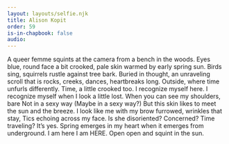 ```yaml
---
layout: layouts/selfie.njk
title: Alison Kopit
order: 59
is-in-chapbook: false
audio:
---
```


A queer femme squints at the camera from a bench in the woods.
Eyes blue, round face a bit crooked,
pale skin warmed by early spring sun.
Birds sing, squirrels rustle against tree bark.
Buried in thought, an unraveling scroll that is
rocks, creeks, dances, heartbreaks long.
Outside, where time unfurls differently.
Time, a little crooked too.
I recognize myself here. I recognize myself when I look a little lost.
When you can see my shoulders, bare
Not in a sexy way
(Maybe in a sexy way?)
But this skin likes to meet the sun and the breeze.
I look like me with my brow furrowed, wrinkles that stay,
Tics echoing across my face.
Is she disoriented? Concerned? Time traveling?
It’s yes.
Spring emerges in my heart when it emerges from underground.
I am here
I am HERE.
Open open and squint in the sun.
